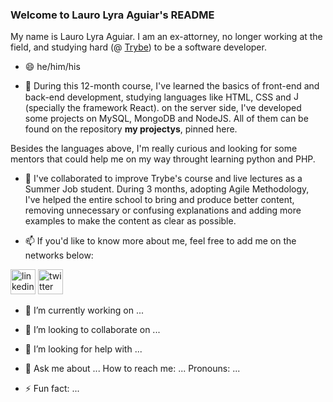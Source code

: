 ### Welcome to Lauro Lyra Aguiar's README
My name is Lauro Lyra Aguiar. I am an ex-attorney, no longer working at the field, and studying hard (@ [Trybe](https://www.betrybe.com)) to be a software developer.
- 😄 he/him/his

- 🌱 During this 12-month course, I've learned the basics of front-end and back-end development, studying languages like HTML, CSS and <img src="https://devicons.github.io/devicon/devicon.git/icons/javascript/javascript-plain.svg" alt="JavaScript" width="15" height="15"/></a> (specially the framework React). on the server side, I've developed some projects on MySQL, MongoDB and NodeJS. All of them can be found on the repository **my projectys**, pinned here.

Besides the languages above, I'm really curious and looking for some mentors that could help me on my way throught learning python and PHP.

- 👯 I've collaborated to improve Trybe's course and live lectures as a Summer Job student. During 3 months, adopting Agile Methodology, I've helped the entire school to bring and produce better content, removing unnecessary or confusing explanations and adding more examples to make the content as clear as possible.

- 📫 If you'd like to know more about me, feel free to add me on the networks below:

<a href="http://www.linkedin.com/in/laurolyra"><img src="https://devicons.github.io/devicon/devicon.git/icons/linkedin/linkedin-plain.svg" alt="linkedin" width="40" height="40"/></a>
<a href="http://www.twitter.com/laurolyra"><img src="https://devicons.github.io/devicon/devicon.git/icons/twitter/twitter-original.svg" alt="twitter" width="40" height="40"/></a>

- 🔭 I’m currently working on ...

- 👯 I’m looking to collaborate on ...
- 🤔 I’m looking for help with ...
- 💬 Ask me about ...
How to reach me: ...
Pronouns: ...
- ⚡ Fun fact: ...

<!--
**laurolyra/laurolyra** is a ✨ _special_ ✨ repository because its `README.md` (this file) appears on your GitHub profile.


-->

